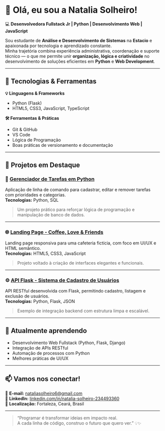 
# 👋 Olá, eu sou a Natalia Solheiro!

💻 **Desenvolvedora Fullstack Jr | Python | Desenvolvimento Web | JavaScript**

Sou estudante de **Análise e Desenvolvimento de Sistemas** na **Estacio** e apaixonada por tecnologia e aprendizado constante.  
Minha trajetória combina experiência administrativa, coordenação e suporte técnico — o que me permite unir **organização, lógica e criatividade** no desenvolvimento de soluções eficientes em **Python** e **Web Development**.

---

## 🚀 Tecnologias & Ferramentas

**💡 Linguagens & Frameworks**
- Python (Flask)
- HTML5, CSS3, JavaScript, TypeScript


**🛠️ Ferramentas & Práticas**
- Git & GitHub  
- VS Code  
- Lógica de Programação  
- Boas práticas de versionamento e documentação  

---

## 🌟 Projetos em Destaque

### 🐍 **[Gerenciador de Tarefas em Python](#)**
Aplicação de linha de comando para cadastrar, editar e remover tarefas com prioridades e categorias.  
**Tecnologias:** Python, SQL
> Um projeto prático para reforçar lógica de programação e manipulação de banco de dados.

---

### 🌐 **[Landing Page - Coffee, Love & Friends](#)**
Landing page responsiva para uma cafeteria fictícia, com foco em UI/UX e HTML semântico.  
**Tecnologias:** HTML5, CSS3, JavaScript  
> Projeto voltado à criação de interfaces elegantes e funcionais.

---

### ⚙️ **[API Flask - Sistema de Cadastro de Usuários](#)**
API RESTful desenvolvida com Flask, permitindo cadastro, listagem e exclusão de usuários.  
**Tecnologias:** Python, Flask, JSON  
> Exemplo de integração backend com estrutura limpa e escalável.
---

## 🧠 Atualmente aprendendo
- Desenvolvimento Web Fullstack (Python, Flask, Django)  
- Integração de APIs RESTful  
- Automação de processos com Python  
- Melhores práticas de UI/UX  

---

## 📫 Vamos nos conectar!

📧 **E-mail:** [nataliasolheiro6@gmail.com](mailto:nataliasolheiro6@gmail.com)  
💼 **LinkedIn:** [linkedin.com/in/natalia-solheiro-234493360](https://www.linkedin.com/in/natalia-solheiro-234493360)  
📍 **Localização:** Fortaleza, Ceará, Brasil  

---

> “Programar é transformar ideias em impacto real.  
> A cada linha de código, construo o futuro que quero ver.” 💡✨
